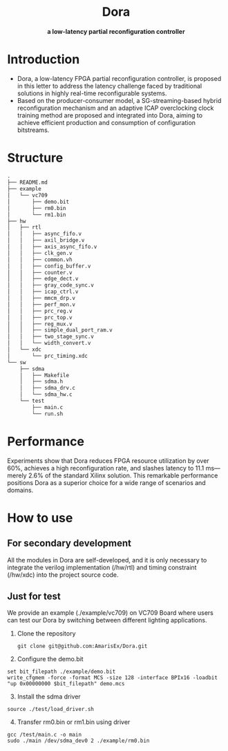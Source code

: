 <h1 align="center" style="margin: 10px 0 10px; font-weight: bold;">Dora</h1>
<h4 align="center">a low-latency partial reconfiguration controller</h4>

# Introduction

- Dora, a low-latency FPGA partial reconfiguration controller, is proposed in this letter to address the latency challenge faced by traditional solutions in highly real-time reconfigurable systems.
- Based on the producer-consumer model, a SG-streaming-based hybrid reconfiguration mechanism and an adaptive ICAP overclocking clock training method are proposed and integrated into Dora, aiming to achieve efficient production and consumption of configuration bitstreams.

# Structure

```txt
.
├── README.md
├── example
│   └── vc709
│       ├── demo.bit
│       ├── rm0.bin
│       └── rm1.bin
├── hw
│   ├── rtl
│   │   ├── async_fifo.v
│   │   ├── axil_bridge.v
│   │   ├── axis_async_fifo.v
│   │   ├── clk_gen.v
│   │   ├── common.vh
│   │   ├── config_buffer.v
│   │   ├── counter.v
│   │   ├── edge_dect.v
│   │   ├── gray_code_sync.v
│   │   ├── icap_ctrl.v
│   │   ├── mmcm_drp.v
│   │   ├── perf_mon.v
│   │   ├── prc_reg.v
│   │   ├── prc_top.v
│   │   ├── reg_mux.v
│   │   ├── simple_dual_port_ram.v
│   │   ├── two_stage_sync.v
│   │   └── width_convert.v
│   └── xdc
│       └── prc_timing.xdc
└── sw
    ├── sdma
    │   ├── Makefile
    │   ├── sdma.h
    │   ├── sdma_drv.c
    │   └── sdma_hw.c
    └── test
        ├── main.c
        └── run.sh
```

# Performance

Experiments show that Dora reduces FPGA resource utilization by over 60%, achieves a high reconfiguration rate, and slashes latency to 11.1 ms—merely 2.6% of the standard Xilinx solution. This remarkable performance positions Dora as a superior choice for a wide range of scenarios and domains.

# How to use

## For secondary development

All the modules in Dora are self-developed, and it is only necessary to integrate the verilog implementation (/hw/rtl) and timing constraint (/hw/xdc) into the project source code.

## Just for test

We provide an example (./example/vc709) on VC709 Board where users can test our Dora by switching between different lighting applications.

1. Clone the repository
   ```
   git clone git@github.com:AmarisEx/Dora.git
   ```
2. Configure the demo.bit

```shell
set bit_filepath ./example/demo.bit
write_cfgmem -force -format MCS -size 128 -interface BPIx16 -loadbit "up 0x00000000 $bit_filepath" demo.mcs
```

3. Install the sdma driver

```
source ./test/load_driver.sh
```

4. Transfer rm0.bin or rm1.bin using driver

```shell
gcc /test/main.c -o main
sudo ./main /dev/sdma_dev0 2 ./example/rm0.bin
```
